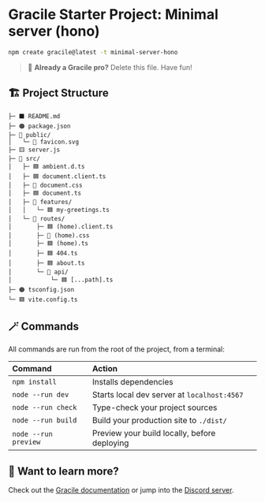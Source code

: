 # Gracile Starter Project: Minimal server (hono)

```sh
npm create gracile@latest -t minimal-server-hono
```

> 🧚 **Already a Gracile pro?** Delete this file. Have fun!

## 🏗️ Project Structure

```text
├─ ⬛️ README.md
├─ 🟠 package.json
├─ 📂 public/
│   └─ 🔶 favicon.svg
├─ 🟨 server.js
├─ 📂 src/
│   ├─ 🟦 ambient.d.ts
│   ├─ 🟦 document.client.ts
│   ├─ 🔷 document.css
│   ├─ 🟦 document.ts
│   ├─ 📂 features/
│   │   └─ 🟦 my-greetings.ts
│   └─ 📂 routes/
│       ├─ 🟦 (home).client.ts
│       ├─ 🔷 (home).css
│       ├─ 🟦 (home).ts
│       ├─ 🟦 404.ts
│       ├─ 🟦 about.ts
│       └─ 📂 api/
│           └─ 🟦 [...path].ts
├─ 🟠 tsconfig.json
└─ 🟦 vite.config.ts
```

## 🪄 Commands

All commands are run from the root of the project, from a terminal:

| Command              | Action                                       |
| :------------------- | :------------------------------------------- |
| `npm install`        | Installs dependencies                        |
| `node --run dev`     | Starts local dev server at `localhost:4567`  |
| `node --run check`   | Type-check your project sources              |
| `node --run build`   | Build your production site to `./dist/`      |
| `node --run preview` | Preview your build locally, before deploying |

## 🧠 Want to learn more?

Check out the [Gracile documentation](https://gracile.js.org) or jump into the [Discord server](https://gracile.js.org/chat/).
